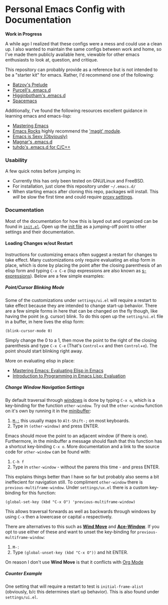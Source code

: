 # Personal Emacs Config with Documentation

**Work in Progress**

A while ago I realized that these configs were a mess and could use a clean up.
I also wanted to maintain the same configs between work and home, so I've made
them publicly available here, viewable for other emacs enthusiasts to look at,
question, and critique.

This repository can probably provide as a reference but is not intended to be a
"starter kit" for emacs.  Rather, I'd recommend one of the following:

* [Batzov's Prelude](https://github.com/bbatsov/prelude)
* [Purcell's .emacs.d](https://github.com/purcell/emacs.d)
* [Higginbotham's .emacs.d](https://www.braveclojure.com/basic-emacs/#Installation)
* [Spacemacs](https://github.com/syl20bnr/spacemacs)

Additionally, I've found the following resources excellent guidance in
learning emacs and emacs-lisp:

* [Mastering Emacs](https://www.masteringemacs.org/)
* [Emacs Rocks](http://emacsrocks.com/) highly recommend the ['magit' module](http://emacsrocks.com/e17.html).
* [Emacs is Sexy (Obviously)](http://emacs.sexy/)
* [Magnar's .emacs.d](https://github.com/magnars/.emacs.d)
* [tuhdo's .emacs.d for C/C++](https://tuhdo.github.io/emacs-tutor.html)

### Usability

A few quick notes before jumping in:

* Currently this has only been tested on GNU/Linux and FreeBSD.
* For installation, just clone this repository under `~/.emacs.d/`
* When starting emacs after cloning this repo, packages will install.
   This *will* be slow the first time and could require [proxy settings](https://www.emacswiki.org/emacs/UrlPackage#toc6).

### Documentation

Most of the documentation for how this is layed out and organized can
be found in [`init.el`](github.com/zerjens/.emacs.d/blob/master/init.el).  Open up the [init file](https://www.gnu.org/software/emacs/manual/html_node/emacs/Init-File.html) as a jumping-off point to other settings and their documentation.

#### Loading Changes w/out Restart

Instructions for customizing emacs often suggest a restart for changes
to take effect.  Many customizations only require evaluating an elisp
form in place, which is done by placing the point after the closing
parenthesis of an elisp form and typing `C-x C-e` (lisp expressions
are also known as [s-expressions](http://www.gigamonkeys.com/book/syntax-and-semantics.html)).
Below are a few simple examples:

##### Point/Cursor Blinking Mode

Some of the customizations under `settings/ui.el` will require a restart
to take effect because they are intended to change start-up behavior.
There are a few simple forms in here that can be changed on the fly
though, like having the point (e.g. cursor) blink.  To do this open up
the `setting/ui.el` file in a buffer, in here lives the elisp form:

`(blink-cursor-mode 0)`

Simply change the 0 to a 1, then move the point to the right of the
closing parenthesis and type `C-x C-e` (That's `Control`+`x` and
then `Control`+`e`).  The point should start blinking right away.

More on evaluating elisp in place:

* [Mastering Emacs: Evaluating Elisp in Emacs](https://www.masteringemacs.org/article/evaluating-elisp-emacs)
* [Introduction to Programming in Emacs Lisp: Evaluation](https://www.gnu.org/software/emacs/manual/html_node/eintr/How-to-Evaluate.html#How-to-Evaluate)

##### Change Window Navigation Settings

By default traversal through [windows](https://www.gnu.org/software/emacs/manual/html_node/emacs/Split-Window.html) is done by typing `C-x o`, which
is a key-binding for the function `other-window`.  Try out the
`other-window` function on it's own by running it in the [minibuffer](https://www.gnu.org/software/emacs/manual/html_node/emacs/Minibuffer-History.html):

1. [`M-:`](https://www.gnu.org/software/emacs/manual/html_node/emacs/Lisp-Eval.html) this usually maps to `Alt-Shift-;` on most keyboards.
2. Type in `(other-window)` and press ENTER.

Emacs should move the point to an adjacent window (if there is one).
Furthermore, in the minibuffer a message should flash that this
function has a shortcut key-binding `C-x o`.  More documentation and
a link to the source code for `other-window` can be found with:

1. `C-h f`
2. Type in `other-window` - without the parens this time - and press ENTER.

This explains things better than I have so far but probably also seems
a bit ineffecient for navigation still.  To compliment `other-window`
there is `previous-multiframe-window`.  Under `settings/ux.el` there
is a custom key-binding for this function:

`(global-set-key (kbd "C-x O") 'previous-multiframe-window)`

This allows traversal forwards as well as backwards through windows by
using `C-x` then a lowercase or capital `o` respectively.

There are alternatives to this such as [**Wind Move**](https://www.emacswiki.org/emacs/WindMove) and [**Ace-Window**](https://github.com/abo-abo/ace-window).
If you opt to use either of these and want to unset the key-binding for
`previous-multiframe-window`:

1. `M-:`
2.  Type `(global-unset-key (kbd "C-x O"))` and hit ENTER.

On reason I don't use **Wind Move** is that it conflicts with [Org Mode](https://orgmode.org/manual/Conflicts.html)

##### Counter Example

One setting that will require a restart to test is `initial-frame-alist`
(obviously, b/c this determines start up behavior). This is also found
under `settings/ui.el`.
